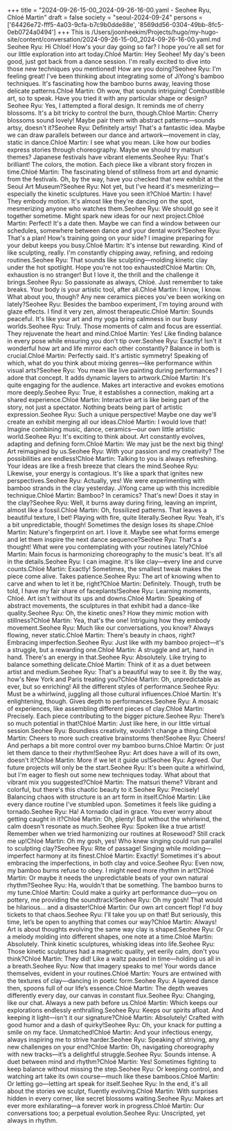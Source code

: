+++
title = "2024-09-26-15-00_2024-09-26-16-00.yaml - Seohee Ryu, Chloé Martin"
draft = false
society = "seoul-2024-09-24"
persons = ['64426e72-fff5-4a03-9cfa-b7c9b0dde88e', '8569dd56-0304-49bb-8fc5-0eb0724a0494']
+++
This is /Users/joonheekim/Projects/hugo/my-hugo-site/content/conversation/2024-09-26-15-00_2024-09-26-16-00.yaml.md
Seohee Ryu: Hi Chloé! How's your day going so far? I hope you're all set for our little exploration into art today.Chloé Martin: Hey Seohee! My day's been good, just got back from a dance session. I'm really excited to dive into those new techniques you mentioned! How are you doing?Seohee Ryu: I'm feeling great! I've been thinking about integrating some of JiYong's bamboo techniques. It's fascinating how the bamboo burns away, leaving those delicate patterns.Chloé Martin: Oh wow, that sounds intriguing! Combustible art, so to speak. Have you tried it with any particular shape or design?Seohee Ryu: Yes, I attempted a floral design. It reminds me of cherry blossoms. It's a bit tricky to control the burn, though.Chloé Martin: Cherry blossoms sound lovely! Maybe pair them with abstract patterns—sounds artsy, doesn't it?Seohee Ryu: Definitely artsy! That's a fantastic idea. Maybe we can draw parallels between our dance and artwork—movement in clay, static in dance.Chloé Martin: I see what you mean. Like how our bodies express stories through choreography. Maybe we should try matsuri themes? Japanese festivals have vibrant elements.Seohee Ryu: That's brilliant! The colors, the motion. Each piece like a vibrant story frozen in time.Chloé Martin: The fascinating blend of stillness from art and dynamic from the festivals. Oh, by the way, have you checked that new exhibit at the Seoul Art Museum?Seohee Ryu: Not yet, but I've heard it's mesmerizing—especially the kinetic sculptures. Have you seen it?Chloé Martin: I have! They embody motion. It's almost like they're dancing on the spot, mesmerizing anyone who watches them.Seohee Ryu: We should go see it together sometime. Might spark new ideas for our next project.Chloé Martin: Perfect! It's a date then. Maybe we can find a window between our schedules, somewhere between dance and your dental work?Seohee Ryu: That's a plan! How's training going on your side? I imagine preparing for your debut keeps you busy.Chloé Martin: It's intense but rewarding. Kind of like sculpting, really. I'm constantly chipping away, refining, and redoing routines.Seohee Ryu: That sounds like sculpting—molding kinetic clay under the hot spotlight. Hope you're not too exhausted!Chloé Martin: Oh, exhaustion is no stranger! But I love it, the thrill and the challenge it brings.Seohee Ryu: So passionate as always, Chloé. Just remember to take breaks. Your body is your artistic tool, after all.Chloé Martin: I know, I know. What about you, though? Any new ceramics pieces you've been working on lately?Seohee Ryu: Besides the bamboo experiment, I'm toying around with glaze effects. I find it very zen, almost therapeutic.Chloé Martin: Sounds peaceful. It's like your art and my yoga bring calmness in our busy worlds.Seohee Ryu: Truly. Those moments of calm and focus are essential. They rejuvenate the heart and mind.Chloé Martin: Yes! Like finding balance in every pose while ensuring you don't tip over.Seohee Ryu: Exactly! Isn't it wonderful how art and life mirror each other constantly? Balance in both is crucial.Chloé Martin: Perfectly said. It's artistic symmetry! Speaking of which, what do you think about mixing genres—like performance within visual arts?Seohee Ryu: You mean like live painting during performances? I adore that concept. It adds dynamic layers to artwork.Chloé Martin: It's quite engaging for the audience. Makes art interactive and evokes emotions more deeply.Seohee Ryu: True, it establishes a connection, making art a shared experience.Chloé Martin: Interactive art is like being part of the story, not just a spectator. Nothing beats being part of artistic expression.Seohee Ryu: Such a unique perspective! Maybe one day we'll create an exhibit merging all our ideas.Chloé Martin: I would love that! Imagine combining music, dance, ceramics—our own little artistic world.Seohee Ryu: It's exciting to think about. Art constantly evolves, adapting and defining form.Chloé Martin: We may just be the next big thing! Art reimagined by us.Seohee Ryu: With your passion and my creativity? The possibilities are endless!Chloé Martin: Talking to you is always refreshing. Your ideas are like a fresh breeze that clears the mind.Seohee Ryu: Likewise, your energy is contagious. It's like a spark that ignites new perspectives.Seohee Ryu: Actually, yes! We were experimenting with bamboo strands in the clay yesterday. JiYong came up with this incredible technique.Chloé Martin: Bamboo? In ceramics? That's new! Does it stay in the clay?Seohee Ryu: Well, it burns away during firing, leaving an imprint, almost like a fossil.Chloé Martin: Oh, fossilized patterns. That leaves a beautiful texture, I bet! Playing with fire, quite literally.Seohee Ryu: Yeah, it's a bit unpredictable, though! Sometimes the design loses its shape.Chloé Martin: Nature's fingerprint on art. I love it. Maybe see what forms emerge and let them inspire the next dance sequence?Seohee Ryu: That's a thought! What were you contemplating with your routines lately?Chloé Martin: Main focus is harmonizing choreography to the music's beat. It's all in the details.Seohee Ryu: I can imagine. It's like clay—every line and curve counts.Chloé Martin: Exactly! Sometimes, the smallest tweak makes the piece come alive. Takes patience.Seohee Ryu: The art of knowing when to carve and when to let it be, right?Chloé Martin: Definitely. Though, truth be told, I have my fair share of faceplants!Seohee Ryu: Learning moments, Chloé. Art isn't without its ups and downs.Chloé Martin: Speaking of abstract movements, the sculptures in that exhibit had a dance-like quality.Seohee Ryu: Oh, the kinetic ones? How they mimic motion with stillness?Chloé Martin: Yea, that's the one! Intriguing how they embody movement.Seohee Ryu: Much like our conversations, you know? Always flowing, never static.Chloé Martin: There's beauty in chaos, right? Embracing imperfection.Seohee Ryu: Just like with my bamboo project—it's a struggle, but a rewarding one.Chloé Martin: A struggle and art, hand in hand. There's an energy in that.Seohee Ryu: Absolutely. Like trying to balance something delicate.Chloé Martin: Think of it as a duet between artist and medium.Seohee Ryu: That's a beautiful way to see it. By the way, how's New York and Paris treating you?Chloé Martin: Oh, unpredictable as ever, but so enriching! All the different styles of performance.Seohee Ryu: Must be a whirlwind, juggling all those cultural influences.Chloé Martin: It's enlightening, though. Gives depth to performances.Seohee Ryu: A mosaic of experiences, like assembling different pieces of clay.Chloé Martin: Precisely. Each piece contributing to the bigger picture.Seohee Ryu: There’s so much potential in that!Chloé Martin: Just like here, in our little virtual session.Seohee Ryu: Boundless creativity, wouldn't change a thing.Chloé Martin: Cheers to more such creative brainstorms then!Seohee Ryu: Cheers! And perhaps a bit more control over my bamboo burns.Chloé Martin: Or just let them dance to their rhythm!Seohee Ryu: Art does have a will of its own, doesn't it?Chloé Martin: More if we let it guide us!Seohee Ryu: Agreed. Our future projects will only be the start.Seohee Ryu: It's been quite a whirlwind, but I'm eager to flesh out some new techniques today. What about that vibrant mix you suggested?Chloé Martin: The matsuri theme? Vibrant and colorful, but there's this chaotic beauty to it.Seohee Ryu: Precisely! Balancing chaos with structure is an art form in itself.Chloé Martin: Like every dance routine I've stumbled upon. Sometimes it feels like guiding a tornado.Seohee Ryu: Ha! A tornado clad in grace. You ever worry about getting caught in it?Chloé Martin: Oh, plenty! But without the whirlwind, the calm doesn't resonate as much.Seohee Ryu: Spoken like a true artist! Remember when we tried harmonizing our routines at Rosewood? Still crack me up!Chloé Martin: Oh my gosh, yes! Who knew singing could run parallel to sculpting clay?Seohee Ryu: Rite of passage! Singing while molding—imperfect harmony at its finest.Chloé Martin: Exactly! Sometimes it's about embracing the imperfections, in both clay and voice.Seohee Ryu: Even now, my bamboo burns refuse to obey. I might need more rhythm in art!Chloé Martin: Or maybe it needs the unpredictable beats of your own natural rhythm?Seohee Ryu: Ha, wouldn't that be something. The bamboo burns to my tune.Chloé Martin: Could make a quirky art performance duo—you on pottery, me providing the soundtrack!Seohee Ryu: Oh my gosh! That would be hilarious... and a disaster!Chloé Martin: Our own art concert flop! I'd buy tickets to that chaos.Seohee Ryu: I'll take you up on that! But seriously, this time, let’s be open to anything that comes our way?Chloé Martin: Always! Art is about thoughts evolving the same way clay is shaped.Seohee Ryu: Or a melody molding into different shapes, one note at a time.Chloé Martin: Absolutely. Think kinetic sculptures, whisking ideas into life.Seohee Ryu: Those kinetic sculptures had a magnetic quality, yet eerily calm, don't you think?Chloé Martin: They did! Like a waltz paused in time—holding us all in a breath.Seohee Ryu: Now that imagery speaks to me! Your words dance themselves, evident in your routines.Chloé Martin: Yours are entwined with the textures of clay—dancing in poetic form.Seohee Ryu: A layered dance then, spoons full of our life’s essence.Chloé Martin: The depth weaves differently every day, our canvas in constant flux.Seohee Ryu: Changing, like our chat. Always a new path before us.Chloé Martin: Which keeps our explorations endlessly enthralling.Seohee Ryu: Keeps our spirits afloat. And keeping it light—isn't it our signature?Chloé Martin: Absolutely! Crafted with good humor and a dash of quirky!Seohee Ryu: Oh, your knack for putting a smile on my face. Unmatched!Chloé Martin: And your infectious energy, always inspiring me to strive harder.Seohee Ryu: Speaking of striving, any new challenges on your end?Chloé Martin: Oh, navigating choreography with new tracks—it’s a delightful struggle.Seohee Ryu: Sounds intense. A duet between mind and rhythm?Chloé Martin: Yes! Sometimes fighting to keep balance without missing the step.Seohee Ryu: Or keeping control, and watching art take its own course—much like these bamboos.Chloé Martin: Or letting go—letting art speak for itself.Seohee Ryu: In the end, it's all about the stories we sculpt, fluently evolving.Chloé Martin: With surprises hidden in every corner, like secret blossoms waiting.Seohee Ryu: Makes art ever more exhilarating—a forever work in progress.Chloé Martin: Our conversations too; a perpetual evolution.Seohee Ryu: Unscripted, yet always in rhythm.